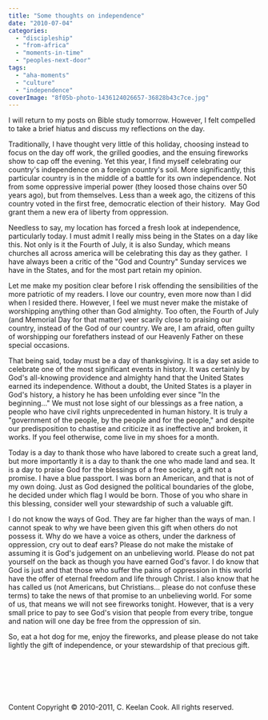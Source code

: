 ```yaml
---
title: "Some thoughts on independence"
date: "2010-07-04"
categories: 
  - "discipleship"
  - "from-africa"
  - "moments-in-time"
  - "peoples-next-door"
tags: 
  - "aha-moments"
  - "culture"
  - "independence"
coverImage: "8f05b-photo-1436124026657-36828b43c7ce.jpg"
---
```


I will return to my posts on Bible study tomorrow. However, I felt compelled to take a brief hiatus and discuss my reflections on the day.

Traditionally, I have thought very little of this holiday, choosing instead to focus on the day off work, the grilled goodies, and the ensuing fireworks show to cap off the evening. Yet this year, I find myself celebrating our country's independence on a foreign country's soil. More significantly, this particular country is in the middle of a battle for its own independence. Not from some oppressive imperial power (they loosed those chains over 50 years ago), but from themselves. Less than a week ago, the citizens of this country voted in the first free, democratic election of their history.  May God grant them a new era of liberty from oppression.

Needless to say, my location has forced a fresh look at independence, particularly today. I must admit I really miss being in the States on a day like this. Not only is it the Fourth of July, it is also Sunday, which means churches all across america will be celebrating this day as they gather.  I have always been a critic of the "God and Country" Sunday services we have in the States, and for the most part retain my opinion.

Let me make my position clear before I risk offending the sensibilities of the more patriotic of my readers. I love our country, even more now than I did when I resided there. However, I feel we must never make the mistake of worshipping anything other than God almighty. Too often, the Fourth of July (and Memorial Day for that matter) veer scarily close to praising our country, instead of the God of our country. We are, I am afraid, often guilty of worshipping our forefathers instead of our Heavenly Father on these special occasions.

That being said, today must be a day of thanksgiving. It is a day set aside to celebrate one of the most significant events in history. It was certainly by God's all-knowing providence and almighty hand that the United States earned its independence. Without a doubt, the United States is a player in God's history, a history he has been unfolding ever since "In the beginning..." We must not lose sight of our blessings as a free nation, a people who have civil rights unprecedented in human history. It is truly a "government of the people, by the people and for the people," and despite our predisposition to chastise and criticize it as ineffective and broken, it works. If you feel otherwise, come live in my shoes for a month.

Today is a day to thank those who have labored to create such a great land, but more importantly it is a day to thank the one who made land and sea. It is a day to praise God for the blessings of a free society, a gift not a promise. I have a blue passport. I was born an American, and that is not of my own doing. Just as God designed the political boundaries of the globe, he decided under which flag I would be born. Those of you who share in this blessing, consider well your stewardship of such a valuable gift.

I do not know the ways of God. They are far higher than the ways of man. I cannot speak to why we have been given this gift when others do not possess it. Why do we have a voice as others, under the darkness of oppression, cry out to deaf ears? Please do not make the mistake of assuming it is God's judgement on an unbelieving world. Please do not pat yourself on the back as though you have earned God's favor. I do know that God is just and that those who suffer the pains of oppression in this world have the offer of eternal freedom and life through Christ. I also know that he has called us (not Americans, but Christians... please do not confuse these terms) to take the news of that promise to an unbelieving world. For some of us, that means we will not see fireworks tonight. However, that is a very small price to pay to see God's vision that people from every tribe, tongue and nation will one day be free from the oppression of sin.

So, eat a hot dog for me, enjoy the fireworks, and please please do not take lightly the gift of independence, or your stewardship of that precious gift.

 

 

 

Content Copyright © 2010-2011, C. Keelan Cook. All rights reserved.
